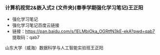 ### 计算机视觉2&嵌入式2 (文件夹)(春季学期强化学习笔记)王正阳
+ 强化学习笔记
+ 强化学习笔记百度云链接
+ 链接：https://pan.baidu.com/s/1ELMbiOka_OGRtfN3kE-ekA?pwd=qab7 提取码：qab7

山东大学（威海）数据科学与人工智能实验班王正阳 

